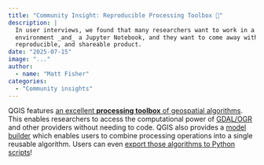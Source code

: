 ```yaml
---
title: "Community Insight: Reproducible Processing Toolbox 🧰"
description: |
  In user interviews, we found that many researchers want to work in a graphical GIS
  environment _and_ a Jupyter Notebook, and they want to come away with a unified,
  reproducible, and shareable product.
date: "2025-07-15"
image: "..."
author:
  - name: "Matt Fisher"
categories:
  - "Community insights"
---
```


QGIS features
[an excellent **processing toolbox** of geospatial algorithms](https://docs.qgis.org/3.40/en/docs/user_manual/processing/toolbox.html).
This enables researchers to access the computational power of
[GDAL/OGR](https://gdal.org/en/stable/) and other providers without needing to code.
QGIS also provides a
[model builder](https://docs.qgis.org/3.40/en/docs/user_manual/processing/modeler.html)
which enables users to combine processing operations into a single reusable algorithm.
Users can even
[export those algorithms to Python scripts](https://docs.qgis.org/3.40/en/docs/user_manual/processing/modeler.html#exporting-a-model-as-a-python-script)!
